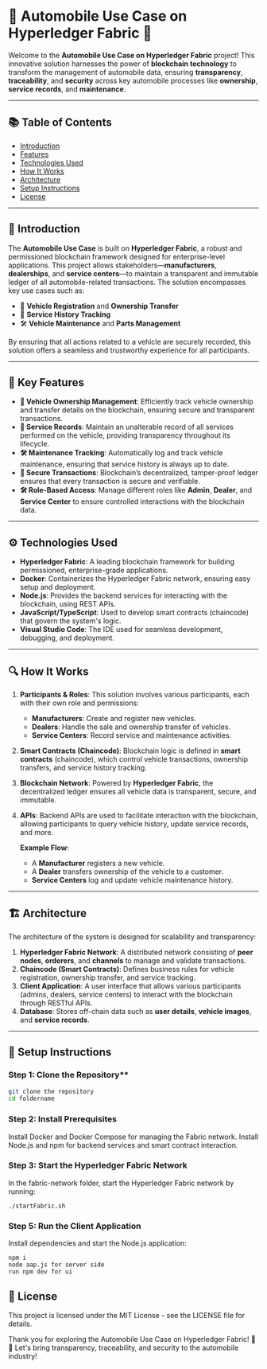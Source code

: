 # 🚗 **Automobile Use Case on Hyperledger Fabric** 🔗

Welcome to the **Automobile Use Case on Hyperledger Fabric** project! This innovative solution harnesses the power of **blockchain technology** to transform the management of automobile data, ensuring **transparency**, **traceability**, and **security** across key automobile processes like **ownership**, **service records**, and **maintenance**.

---

## 📚 **Table of Contents**
- [Introduction](#introduction)
- [Features](#features)
- [Technologies Used](#technologies-used)
- [How It Works](#how-it-works)
- [Architecture](#architecture)
- [Setup Instructions](#setup-instructions)
- [License](#license)

---

## 🚀 **Introduction**

The **Automobile Use Case** is built on **Hyperledger Fabric**, a robust and permissioned blockchain framework designed for enterprise-level applications. This project allows stakeholders—**manufacturers**, **dealerships**, and **service centers**—to maintain a transparent and immutable ledger of all automobile-related transactions. The solution encompasses key use cases such as:
- 🚗 **Vehicle Registration** and **Ownership Transfer**
- 🔧 **Service History Tracking**
- 🛠️ **Vehicle Maintenance** and **Parts Management**

By ensuring that all actions related to a vehicle are securely recorded, this solution offers a seamless and trustworthy experience for all participants.

---

## 🌟 **Key Features**

- **📜 Vehicle Ownership Management**: Efficiently track vehicle ownership and transfer details on the blockchain, ensuring secure and transparent transactions.
- **🔧 Service Records**: Maintain an unalterable record of all services performed on the vehicle, providing transparency throughout its lifecycle.
- **🛠️ Maintenance Tracking**: Automatically log and track vehicle maintenance, ensuring that service history is always up to date.
- **🔐 Secure Transactions**: Blockchain’s decentralized, tamper-proof ledger ensures that every transaction is secure and verifiable.
- **🛠️ Role-Based Access**: Manage different roles like **Admin**, **Dealer**, and **Service Center** to ensure controlled interactions with the blockchain data.

---

## ⚙️ **Technologies Used**

- **Hyperledger Fabric**: A leading blockchain framework for building permissioned, enterprise-grade applications.
- **Docker**: Containerizes the Hyperledger Fabric network, ensuring easy setup and deployment.
- **Node.js**: Provides the backend services for interacting with the blockchain, using REST APIs.
- **JavaScript/TypeScript**: Used to develop smart contracts (chaincode) that govern the system's logic.
- **Visual Studio Code**: The IDE used for seamless development, debugging, and deployment.

---

## 🔍 **How It Works**

1. **Participants & Roles**: This solution involves various participants, each with their own role and permissions:
   - **Manufacturers**: Create and register new vehicles.
   - **Dealers**: Handle the sale and ownership transfer of vehicles.
   - **Service Centers**: Record service and maintenance activities.
   
2. **Smart Contracts (Chaincode)**: Blockchain logic is defined in **smart contracts** (chaincode), which control vehicle transactions, ownership transfers, and service history tracking.

3. **Blockchain Network**: Powered by **Hyperledger Fabric**, the decentralized ledger ensures all vehicle data is transparent, secure, and immutable.

4. **APIs**: Backend APIs are used to facilitate interaction with the blockchain, allowing participants to query vehicle history, update service records, and more.

   **Example Flow**:
   - A **Manufacturer** registers a new vehicle.
   - A **Dealer** transfers ownership of the vehicle to a customer.
   - **Service Centers** log and update vehicle maintenance history.

---

## 🏗️ **Architecture**

The architecture of the system is designed for scalability and transparency:

1. **Hyperledger Fabric Network**: A distributed network consisting of **peer nodes**, **orderers**, and **channels** to manage and validate transactions.
2. **Chaincode (Smart Contracts)**: Defines business rules for vehicle registration, ownership transfer, and service tracking.
3. **Client Application**: A user interface that allows various participants (admins, dealers, service centers) to interact with the blockchain through RESTful APIs.
4. **Database**: Stores off-chain data such as **user details**, **vehicle images**, and **service records**.

---

## 📝 **Setup Instructions**

### Step 1: Clone the Repository**

```bash
git clone the repository
cd foldername
```
### Step 2: Install Prerequisites
Install Docker and Docker Compose for managing the Fabric network.
Install Node.js and npm for backend services and smart contract interaction.

### Step 3: Start the Hyperledger Fabric Network
In the fabric-network folder, start the Hyperledger Fabric network by running:
```
./startFabric.sh
```
### Step 5: Run the Client Application
Install dependencies and start the Node.js application:
```
npm i
node aap.js for server side
run npm dev for ui
```
## 📝 License
This project is licensed under the MIT License - see the LICENSE file for details.


Thank you for exploring the Automobile Use Case on Hyperledger Fabric! 🚗🔗
Let's bring transparency, traceability, and security to the automobile industry!












